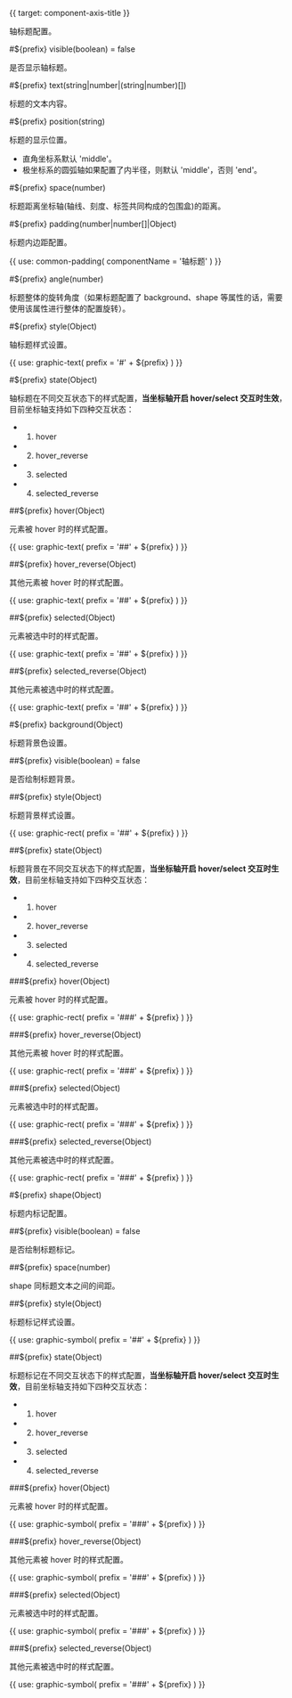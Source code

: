 {{ target: component-axis-title }}

<!-- ITitle -->

轴标题配置。

#${prefix} visible(boolean) = false

是否显示轴标题。

#${prefix} text(string|number|(string|number)[])

标题的文本内容。

#${prefix} position(string)

标题的显示位置。

- 直角坐标系默认 'middle'。
- 极坐标系的圆弧轴如果配置了内半径，则默认 'middle'，否则 'end'。

#${prefix} space(number)

标题距离坐标轴(轴线、刻度、标签共同构成的包围盒)的距离。

#${prefix} padding(number|number[]|Object)

标题内边距配置。

{{ use: common-padding(
  componentName = '轴标题'
) }}

#${prefix} angle(number)

标题整体的旋转角度（如果标题配置了 background、shape 等属性的话，需要使用该属性进行整体的配置旋转）。

#${prefix} style(Object)

轴标题样式设置。

{{ use: graphic-text(
  prefix = '#' + ${prefix}
) }}

#${prefix} state(Object)

轴标题在不同交互状态下的样式配置，**当坐标轴开启 hover/select 交互时生效**，目前坐标轴支持如下四种交互状态：

- 1.  hover
- 2.  hover_reverse
- 3.  selected
- 4.  selected_reverse

##${prefix} hover(Object)

元素被 hover 时的样式配置。

{{ use: graphic-text(
  prefix = '##' + ${prefix}
) }}

##${prefix} hover_reverse(Object)

其他元素被 hover 时的样式配置。

{{ use: graphic-text(
  prefix = '##' + ${prefix}
) }}

##${prefix} selected(Object)

元素被选中时的样式配置。

{{ use: graphic-text(
  prefix = '##' + ${prefix}
) }}

##${prefix} selected_reverse(Object)

其他元素被选中时的样式配置。

{{ use: graphic-text(
  prefix = '##' + ${prefix}
) }}

#${prefix} background(Object)

标题背景色设置。

##${prefix} visible(boolean) = false

是否绘制标题背景。

##${prefix} style(Object)

标题背景样式设置。

{{ use: graphic-rect(
  prefix = '##' + ${prefix}
) }}

##${prefix} state(Object)

标题背景在不同交互状态下的样式配置，**当坐标轴开启 hover/select 交互时生效**，目前坐标轴支持如下四种交互状态：

- 1.  hover
- 2.  hover_reverse
- 3.  selected
- 4.  selected_reverse

###${prefix} hover(Object)

元素被 hover 时的样式配置。

{{ use: graphic-rect(
  prefix = '###' + ${prefix}
) }}

###${prefix} hover_reverse(Object)

其他元素被 hover 时的样式配置。

{{ use: graphic-rect(
  prefix = '###' + ${prefix}
) }}

###${prefix} selected(Object)

元素被选中时的样式配置。

{{ use: graphic-rect(
  prefix = '###' + ${prefix}
) }}

###${prefix} selected_reverse(Object)

其他元素被选中时的样式配置。

{{ use: graphic-rect(
  prefix = '###' + ${prefix}
) }}

#${prefix} shape(Object)

标题内标记配置。

##${prefix} visible(boolean) = false

是否绘制标题标记。

##${prefix} space(number)

shape 同标题文本之间的间距。

##${prefix} style(Object)

标题标记样式设置。

{{ use: graphic-symbol(
  prefix = '##' + ${prefix}
) }}

##${prefix} state(Object)

标题标记在不同交互状态下的样式配置，**当坐标轴开启 hover/select 交互时生效**，目前坐标轴支持如下四种交互状态：

- 1.  hover
- 2.  hover_reverse
- 3.  selected
- 4.  selected_reverse

###${prefix} hover(Object)

元素被 hover 时的样式配置。

{{ use: graphic-symbol(
  prefix = '###' + ${prefix}
) }}

###${prefix} hover_reverse(Object)

其他元素被 hover 时的样式配置。

{{ use: graphic-symbol(
  prefix = '###' + ${prefix}
) }}

###${prefix} selected(Object)

元素被选中时的样式配置。

{{ use: graphic-symbol(
  prefix = '###' + ${prefix}
) }}

###${prefix} selected_reverse(Object)

其他元素被选中时的样式配置。

{{ use: graphic-symbol(
  prefix = '###' + ${prefix}
) }}

